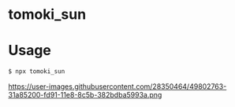 # tomoki_sun



# Usage



```bash
$ npx tomoki_sun
```

https://user-images.githubusercontent.com/28350464/49802763-31a85200-fd91-11e8-8c5b-382bdba5993a.png



